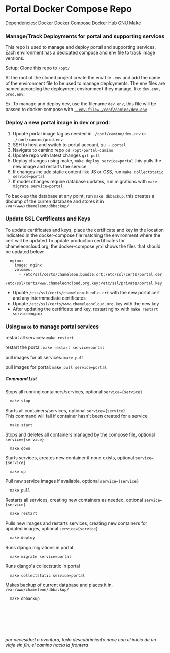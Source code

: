 # Portal Docker Compose Repo

Dependencies:
[Docker](https://docs.docker.com/)
[Docker Compose](https://docs.docker.com/compose/)
[Docker Hub](https://hub.docker.com/orgs/taccwma/repositories)
[GNU Make](https://www.gnu.org/software/make/)

### Manage/Track Deployments for portal and supporting services

This repo is used to manage and deploy portal and supporting services.
Each environment has a dedicated compose and env file to track image versions.

Setup:
Clone this repo to `/opt/`

At the root of the cloned project create the env file `.env` and add the name of the environment file to be used to manage deployments. The env files are named according the deployment environment they manage, like `dev.env, prod.env`.

Ex. To manage and deploy dev, use the filename `dev.env`, this file will be passed to docker-compose with [`--env-file=./conf/camino/dev.env`](https://docs.docker.com/compose/environment-variables/)

### Deploy a new portal image in dev or prod:

1. Update portal image tag as needed in `./conf/camino/dev.env` or `./conf/camino/prod.env` 
2. SSH to host and switch to portal account, `su - portal`
3. Navigate to camino repo `cd /opt/portal-camino`
4. Update repo with latest changes `git pull`
5. Deploy changes using make, `make deploy service=portal`  this pulls the new image and restarts the service
6. If changes include static content like JS or CSS, run `make collectstatic service=portal`
7. If model changes require database updates, run migrations with `make migrate service=portal`

To back-up the database at any point, run `make dbbackup`, this creates a dbdump of the curren database and stores it in `/var/www/chameleon/dbbackup/`

### Update SSL Certificates and Keys
To update certificates and keys, place the certificate and key in the location indicated in the docker-compose file matching the environment where the cert will be updated
To update production certificates for chameleoncloud.org, the docker-compose.yml shows the files that should be updated below:
```
  nginx:
    image: nginx
    volumes:
      - /etc/ssl/certs/chameleon.bundle.crt:/etc/ssl/certs/portal.cer
      - /etc/ssl/certs/www.chameleoncloud.org.key:/etc/ssl/private/portal.key
```

- Update `/etc/ssl/certs/chameleon.bundle.crt` with the new portal cert and any intermmediate certificates  
- Update `/etc/ssl/certs/www.chameleoncloud.org.key` with the new key
- After updating the certificate and key, restart nginx with `make restart service=nginx`

### Using `make` to manage portal services

restart all services: `make restart`

restart the portal: `make restart service=portal`

pull images for all services: `make pull`

pull images for portal: `make pull service=portal`  

##### Command List

Stops all running containers/services, optional `service={service}`  
``` 
  make stop
```

Starts all containers/services, optional `service={service}`  
This command will fail if container hasn't been created for a service  
```
  make start
 ```

Stops and deletes all containers managed by the compose file, optional `service={service}`  
```
  make down
 ```

Starts services, creates new container if none exists, optional `service={service}`  
```
  make up
```

Pull new service images if available, optional `service={service}`  
```
  make pull
```

Restarts all services, creating new containers as needed, optional `service={service}`  
```
  make restart
```

Pulls new images and restarts services, creating new containers for updated images, optional `service={service}`  
```
  make deploy
```

Runs django migrations in portal  
```
  make migrate service=portal
```

Runs django's collectstatic in portal  
```
  make collectstatic service=portal
```

Makes backup of current database and places it in, `/var/www/chameleon/dbbackup/`  
```
  make dbbackup
```
<br /><br /><br /><br /><br />
  
  
  
  
  
  
_por necesidad o aventura, todo descubrimiento nace con el inicio de un viaje sin fin, el camino hacia la frontera_
